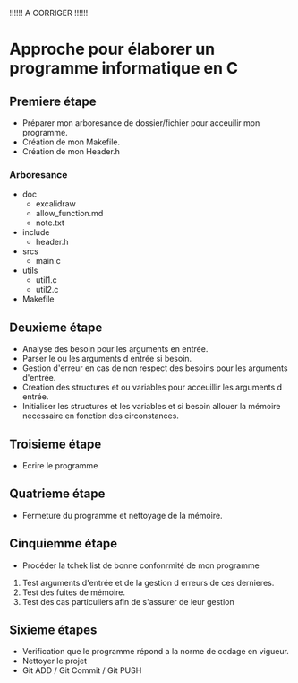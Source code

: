 !!!!!! A CORRIGER !!!!!!

# Approche pour élaborer un programme informatique en C

## Premiere étape
- Préparer mon arboresance de dossier/fichier pour acceuilir mon programme.
- Création de mon Makefile.
- Création de mon Header.h

### Arboresance
- doc
    - excalidraw
    - allow_function.md
    - note.txt
- include
    - header.h
- srcs
    - main.c
- utils
    - util1.c
    - util2.c
- Makefile

## Deuxieme étape
- Analyse des besoin pour les arguments en entrée.
- Parser le ou les arguments d entrée si besoin.
- Gestion d'erreur en cas de non respect des besoins pour les arguments d'entrée.
- Creation des structures et ou variables pour acceuillir les arguments d entrée.
- Initialiser les structures et les variables et si besoin allouer la mémoire necessaire en fonction des circonstances.

## Troisieme étape
- Ecrire le programme

## Quatrieme étape 
- Fermeture du programme et nettoyage de la mémoire.

## Cinquiemme étape
- Procéder la tchek list de bonne confonrmité de mon programme

1. Test arguments d'entrée et de la gestion d erreurs de ces dernieres.
2. Test des fuites de mémoire.
3. Test des cas particuliers afin de s'assurer de leur gestion 

## Sixieme étapes
- Verification que le programme répond a la norme de codage en vigueur.
- Nettoyer le projet
- Git ADD / Git Commit / Git PUSH
